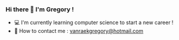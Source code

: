 ### Hi there 👋 I'm Gregory !

- 💻 I'm currently learning computer science to start a new career !
- 📧 How to contact me : vanraekgregory@hotmail.com


<!--
**GregoryVanRaek/GregoryVanRaek** is a ✨ _special_ ✨ repository because its `README.md` (this file) appears on your GitHub profile.

Here are some ideas to get you started:

- 🔭 I’m currently working on ...
- 🌱 I’m currently learning ...
- 👯 I’m looking to collaborate on ...
- 🤔 I’m looking for help with ...
- 💬 Ask me about ...
- 📫 How to reach me: ...
- 😄 Pronouns: ...
- ⚡ Fun fact: ...
-->
